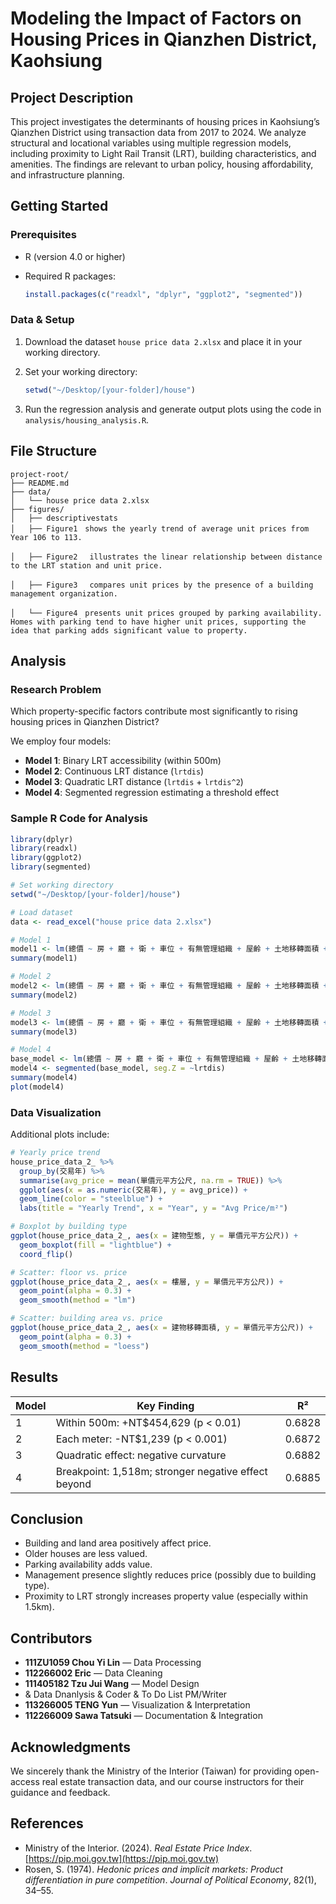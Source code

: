# Modeling the Impact of Factors on Housing Prices in Qianzhen District, Kaohsiung

## Project Description

This project investigates the determinants of housing prices in Kaohsiung’s Qianzhen District using transaction data from 2017 to 2024. We analyze structural and locational variables using multiple regression models, including proximity to Light Rail Transit (LRT), building characteristics, and amenities. The findings are relevant to urban policy, housing affordability, and infrastructure planning.

## Getting Started

### Prerequisites

* R (version 4.0 or higher)
* Required R packages:

  ```r
  install.packages(c("readxl", "dplyr", "ggplot2", "segmented"))
  ```

### Data & Setup

1. Download the dataset `house price data 2.xlsx` and place it in your working directory.
2. Set your working directory:

   ```r
   setwd("~/Desktop/[your-folder]/house")
   ```
3. Run the regression analysis and generate output plots using the code in `analysis/housing_analysis.R`.

## File Structure

```
project-root/
├── README.md
├── data/
│   └── house price data 2.xlsx
├── figures/
│   ├── descriptivestats
│   ├── Figure1　shows the yearly trend of average unit prices from Year 106 to 113.

│   ├── Figure2　 illustrates the linear relationship between distance to the LRT station and unit price.

│   ├── Figure3　 compares unit prices by the presence of a building management organization. 

│   └── Figure4　presents unit prices grouped by parking availability. Homes with parking tend to have higher unit prices, supporting the idea that parking adds significant value to property.

```

## Analysis

### Research Problem

Which property-specific factors contribute most significantly to rising housing prices in Qianzhen District?

We employ four models:

* **Model 1**: Binary LRT accessibility (within 500m)
* **Model 2**: Continuous LRT distance (`lrtdis`)
* **Model 3**: Quadratic LRT distance (`lrtdis` + `lrtdis^2`)
* **Model 4**: Segmented regression estimating a threshold effect

### Sample R Code for Analysis

```r
library(dplyr)
library(readxl)
library(ggplot2)
library(segmented)

# Set working directory
setwd("~/Desktop/[your-folder]/house")

# Load dataset
data <- read_excel("house price data 2.xlsx")

# Model 1
model1 <- lm(總價 ~ 房 + 廳 + 衛 + 車位 + 有無管理組織 + 屋齡 + 土地移轉面積 + 建物移轉面積 + lrt, data = data)
summary(model1)

# Model 2
model2 <- lm(總價 ~ 房 + 廳 + 衛 + 車位 + 有無管理組織 + 屋齡 + 土地移轉面積 + 建物移轉面積 + lrtdis, data = data)
summary(model2)

# Model 3
model3 <- lm(總價 ~ 房 + 廳 + 衛 + 車位 + 有無管理組織 + 屋齡 + 土地移轉面積 + 建物移轉面積 + lrtdis + I(lrtdis^2), data = data)
summary(model3)

# Model 4
base_model <- lm(總價 ~ 房 + 廳 + 衛 + 車位 + 有無管理組織 + 屋齡 + 土地移轉面積 + 建物移轉面積 + lrtdis, data = data)
model4 <- segmented(base_model, seg.Z = ~lrtdis)
summary(model4)
plot(model4)
```

### Data Visualization

Additional plots include:

```r
# Yearly price trend
house_price_data_2_ %>%
  group_by(交易年) %>%
  summarise(avg_price = mean(單價元平方公尺, na.rm = TRUE)) %>%
  ggplot(aes(x = as.numeric(交易年), y = avg_price)) +
  geom_line(color = "steelblue") +
  labs(title = "Yearly Trend", x = "Year", y = "Avg Price/m²")

# Boxplot by building type
ggplot(house_price_data_2_, aes(x = 建物型態, y = 單價元平方公尺)) +
  geom_boxplot(fill = "lightblue") +
  coord_flip()

# Scatter: floor vs. price
ggplot(house_price_data_2_, aes(x = 樓層, y = 單價元平方公尺)) +
  geom_point(alpha = 0.3) +
  geom_smooth(method = "lm")

# Scatter: building area vs. price
ggplot(house_price_data_2_, aes(x = 建物移轉面積, y = 單價元平方公尺)) +
  geom_point(alpha = 0.3) +
  geom_smooth(method = "loess")
```

## Results

| Model | Key Finding                                         | R²     |
| ----- | --------------------------------------------------- | ------ |
| 1     | Within 500m: +NT\$454,629 (p < 0.01)                | 0.6828 |
| 2     | Each meter: -NT\$1,239 (p < 0.001)                  | 0.6872 |
| 3     | Quadratic effect: negative curvature                | 0.6882 |
| 4     | Breakpoint: 1,518m; stronger negative effect beyond | 0.6885 |

## Conclusion

* Building and land area positively affect price.
* Older houses are less valued.
* Parking availability adds value.
* Management presence slightly reduces price (possibly due to building type).
* Proximity to LRT strongly increases property value (especially within 1.5km).

## Contributors

* **111ZU1059 Chou Yi Lin** — Data Processing
* **112266002 Eric** — Data Cleaning
* **111405182 Tzu Jui Wang** — Model Design
* & Data Dnanlysis & Coder & To Do List PM/Writer
* **113266005 TENG Yun** — Visualization & Interpretation
* **112266009 Sawa Tatsuki** — Documentation & Integration



## Acknowledgments

We sincerely thank the Ministry of the Interior (Taiwan) for providing open-access real estate transaction data, and our course instructors for their guidance and feedback.

## References

* Ministry of the Interior. (2024). *Real Estate Price Index*. [https://pip.moi.gov.tw](https://pip.moi.gov.tw)
* Rosen, S. (1974). *Hedonic prices and implicit markets: Product differentiation in pure competition*. *Journal of Political Economy*, 82(1), 34–55.
